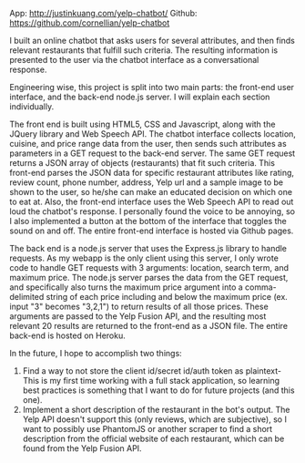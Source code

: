App: http://justinkuang.com/yelp-chatbot/
Github: https://github.com/cornellian/yelp-chatbot

I built an online chatbot that asks users for several attributes, and then finds relevant restaurants that fulfill such criteria.  The resulting information is presented to the user via the chatbot interface as a conversational response.

Engineering wise, this project is split into two main parts: the front-end user interface, and the back-end node.js server. I will explain each section individually.

The front end is built using HTML5, CSS and Javascript, along with the JQuery library and Web Speech API. The chatbot interface collects location, cuisine, and price range data from the user, then sends such attributes as parameters in a GET request to the back-end server. The same GET request returns a JSON array of objects (restaurants) that fit such criteria. This front-end parses the JSON data for specific restaurant attributes like rating, review count, phone number, address, Yelp url and a sample image to be shown to the user, so he/she can make an educated decision on which one to eat at. Also, the front-end interface uses the Web Speech API to read out loud the chatbot's response. I personally found the voice to be annoying, so I also implemented a button at the bottom of the interface that toggles the sound on and off. The entire front-end interface is hosted via Github pages.

The back end is a node.js server that uses the Express.js library to handle requests. As my webapp is the only client using this server, I only wrote code to handle GET requests with 3 arguments: location, search term, and maximum price. The node.js server parses the data from the GET request, and specifically also turns the maximum price argument into a comma-delimited string of each price including and below the maximum price (ex. input "3" becomes "3,2,1") to return results of all those prices. These arguments are passed to the Yelp Fusion API, and the resulting most relevant 20 results are returned to the front-end as a JSON file. The entire back-end is hosted on Heroku.

In the future, I hope to accomplish two things:

1. Find a way to not store the client id/secret id/auth token as plaintext- This is my first time working with a full stack application, so learning best practices is something that I want to do for future projects (and this one).
​
2. Implement a short description of the restaurant in the bot's output. The Yelp API doesn't support this (only reviews, which are subjective), so I want to possibly use PhantomJS or another scraper to find a short description from the official website of each restaurant, which can be found from the Yelp Fusion API. 
